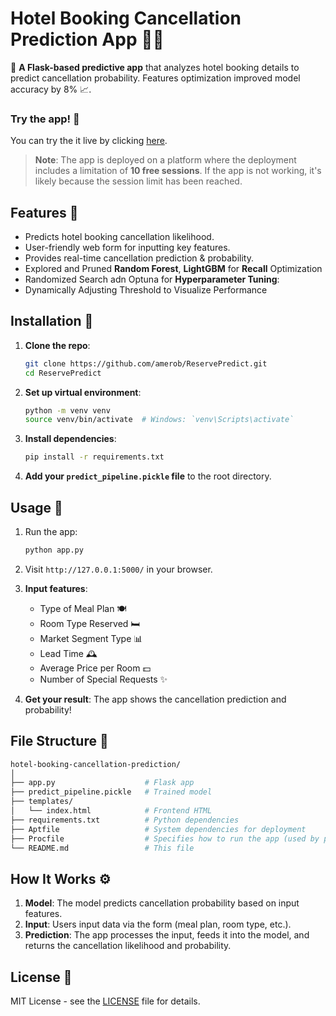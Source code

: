 # Hotel Booking Cancellation Prediction App 🏨🚫

📅 **A Flask-based predictive app** that analyzes hotel booking details to predict cancellation probability. Features optimization improved model accuracy by 8% 📈.


### Try the app! 📱
You can try the it live by clicking [here](https://web-production-42776.up.railway.app/).
> **Note**: The app is deployed on a platform where the deployment includes a limitation of **10 free sessions**. If the app is not working, it's likely because the session limit has been reached.


## Features 🔧
- Predicts hotel booking cancellation likelihood.
- User-friendly web form for inputting key features.
- Provides real-time cancellation prediction & probability.
- Explored and Pruned **Random Forest**, **LightGBM** for **Recall** Optimization
- Randomized Search adn Optuna for **Hyperparameter Tuning**:
- Dynamically Adjusting Threshold to Visualize Performance


## Installation 📝

1. **Clone the repo**:
    ```bash
    git clone https://github.com/amerob/ReservePredict.git
    cd ReservePredict
    ```

2. **Set up virtual environment**:
    ```bash
    python -m venv venv
    source venv/bin/activate  # Windows: `venv\Scripts\activate`
    ```

3. **Install dependencies**:
    ```bash
    pip install -r requirements.txt
    ```

4. **Add your `predict_pipeline.pickle` file** to the root directory.

## Usage 🚀

1. Run the app:
    ```bash
    python app.py
    ```

2. Visit `http://127.0.0.1:5000/` in your browser.

3. **Input features**:
   - Type of Meal Plan 🍽️
   - Room Type Reserved 🛏️
   - Market Segment Type 📊
   - Lead Time 🕰️
   - Average Price per Room 💵
   - Number of Special Requests ✨

4. **Get your result**: The app shows the cancellation prediction and probability!

## File Structure 📂

```bash
hotel-booking-cancellation-prediction/
│
├── app.py                    # Flask app
├── predict_pipeline.pickle   # Trained model
├── templates/
│   └── index.html            # Frontend HTML
├── requirements.txt          # Python dependencies
├── Aptfile                   # System dependencies for deployment
├── Procfile                  # Specifies how to run the app (used by platforms like railway and Heroku)
└── README.md                 # This file
```


## How It Works ⚙️

1. **Model**: The model predicts cancellation probability based on input features.
2. **Input**: Users input data via the form (meal plan, room type, etc.).
3. **Prediction**: The app processes the input, feeds it into the model, and returns the cancellation likelihood and probability.

## License 📄

MIT License - see the [LICENSE](LICENSE) file for details.

